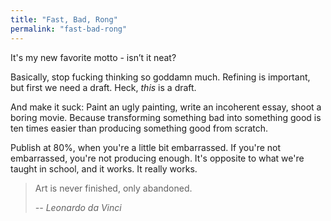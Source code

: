 ```yaml
---
title: "Fast, Bad, Rong"
permalink: "fast-bad-rong"
---
```


It's my new favorite motto - isn’t it neat?

Basically, stop fucking thinking so goddamn much. Refining is important, but first we need a draft. Heck, *this* is a draft.

And make it suck: Paint an ugly painting, write an incoherent essay, shoot a boring movie. Because transforming something bad into something good is ten times easier than producing something good from scratch.

Publish at 80%, when you're a little bit embarrassed. If you're not embarrassed, you're not producing enough. It's opposite to what we're taught in school, and it works. It really works.

> Art is never finished, only abandoned.
>
> <cite>-- Leonardo da Vinci</cite>
